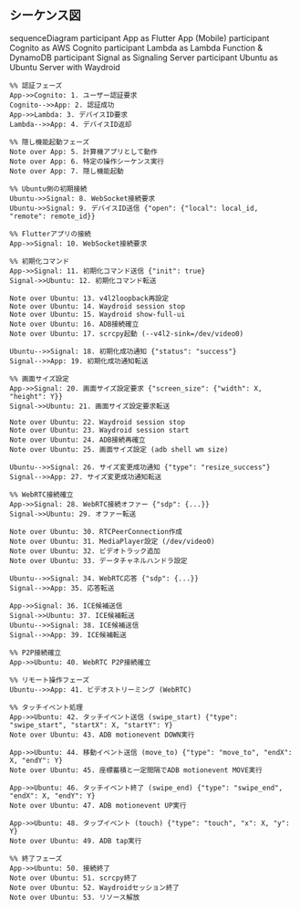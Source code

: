 ## シーケンス図
sequenceDiagram
    participant App as Flutter App (Mobile)
    participant Cognito as AWS Cognito
    participant Lambda as Lambda Function & DynamoDB
    participant Signal as Signaling Server
    participant Ubuntu as Ubuntu Server with Waydroid
    
    %% 認証フェーズ
    App->>Cognito: 1. ユーザー認証要求
    Cognito-->>App: 2. 認証成功
    App->>Lambda: 3. デバイスID要求
    Lambda-->>App: 4. デバイスID返却
    
    %% 隠し機能起動フェーズ
    Note over App: 5. 計算機アプリとして動作
    Note over App: 6. 特定の操作シーケンス実行
    Note over App: 7. 隠し機能起動
    
    %% Ubuntu側の初期接続
    Ubuntu->>Signal: 8. WebSocket接続要求
    Ubuntu->>Signal: 9. デバイスID送信 {"open": {"local": local_id, "remote": remote_id}}
    
    %% Flutterアプリの接続
    App->>Signal: 10. WebSocket接続要求
    
    %% 初期化コマンド
    App->>Signal: 11. 初期化コマンド送信 {"init": true}
    Signal->>Ubuntu: 12. 初期化コマンド転送
    
    Note over Ubuntu: 13. v4l2loopback再設定
    Note over Ubuntu: 14. Waydroid session stop
    Note over Ubuntu: 15. Waydroid show-full-ui
    Note over Ubuntu: 16. ADB接続確立
    Note over Ubuntu: 17. scrcpy起動 (--v4l2-sink=/dev/video0)
    
    Ubuntu-->>Signal: 18. 初期化成功通知 {"status": "success"}
    Signal-->>App: 19. 初期化成功通知転送
    
    %% 画面サイズ設定
    App->>Signal: 20. 画面サイズ設定要求 {"screen_size": {"width": X, "height": Y}}
    Signal->>Ubuntu: 21. 画面サイズ設定要求転送
    
    Note over Ubuntu: 22. Waydroid session stop
    Note over Ubuntu: 23. Waydroid session start
    Note over Ubuntu: 24. ADB接続再確立
    Note over Ubuntu: 25. 画面サイズ設定 (adb shell wm size)
    
    Ubuntu-->>Signal: 26. サイズ変更成功通知 {"type": "resize_success"}
    Signal-->>App: 27. サイズ変更成功通知転送
    
    %% WebRTC接続確立
    App->>Signal: 28. WebRTC接続オファー {"sdp": {...}}
    Signal->>Ubuntu: 29. オファー転送
    
    Note over Ubuntu: 30. RTCPeerConnection作成
    Note over Ubuntu: 31. MediaPlayer設定 (/dev/video0)
    Note over Ubuntu: 32. ビデオトラック追加
    Note over Ubuntu: 33. データチャネルハンドラ設定
    
    Ubuntu-->>Signal: 34. WebRTC応答 {"sdp": {...}}
    Signal-->>App: 35. 応答転送
    
    App->>Signal: 36. ICE候補送信
    Signal->>Ubuntu: 37. ICE候補転送
    Ubuntu-->>Signal: 38. ICE候補送信
    Signal-->>App: 39. ICE候補転送
    
    %% P2P接続確立
    App->>Ubuntu: 40. WebRTC P2P接続確立
    
    %% リモート操作フェーズ
    Ubuntu-->>App: 41. ビデオストリーミング (WebRTC)
    
    %% タッチイベント処理
    App->>Ubuntu: 42. タッチイベント送信 (swipe_start) {"type": "swipe_start", "startX": X, "startY": Y}
    Note over Ubuntu: 43. ADB motionevent DOWN実行
    
    App->>Ubuntu: 44. 移動イベント送信 (move_to) {"type": "move_to", "endX": X, "endY": Y}
    Note over Ubuntu: 45. 座標蓄積と一定間隔でADB motionevent MOVE実行
    
    App->>Ubuntu: 46. タッチイベント終了 (swipe_end) {"type": "swipe_end", "endX": X, "endY": Y}
    Note over Ubuntu: 47. ADB motionevent UP実行
    
    App->>Ubuntu: 48. タップイベント (touch) {"type": "touch", "x": X, "y": Y}
    Note over Ubuntu: 49. ADB tap実行
    
    %% 終了フェーズ
    App->>Ubuntu: 50. 接続終了
    Note over Ubuntu: 51. scrcpy終了
    Note over Ubuntu: 52. Waydroidセッション終了
    Note over Ubuntu: 53. リソース解放